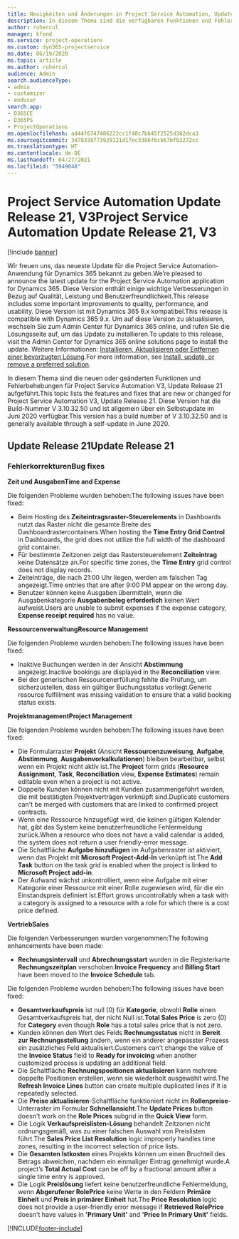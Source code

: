 ```yaml
---
title: Neuigkeiten und Änderungen in Project Service Automation, Update Release 21, V3
description: In diesem Thema sind die verfügbaren Funktionen und Fehlerbehebungen für Project Service Automation Update Release 21, V3 aufgeführt.
author: ruhercul
manager: kfend
ms.service: project-operations
ms.custom: dyn365-projectservice
ms.date: 06/19/2020
ms.topic: article
ms.author: ruhercul
audience: Admin
search.audienceType:
- admin
- customizer
- enduser
search.app:
- D365CE
- D365PS
- ProjectOperations
ms.openlocfilehash: ad44f6747486222cc1f48c7b645f2525d382dca3
ms.sourcegitcommit: 3d78338773929121d17ec3386f6cb67bfb2272cc
ms.translationtype: HT
ms.contentlocale: de-DE
ms.lasthandoff: 04/27/2021
ms.locfileid: "5949048"
---
```

# <a name="project-service-automation-update-release-21-v3"></a><span data-ttu-id="470ba-103">Project Service Automation Update Release 21, V3</span><span class="sxs-lookup"><span data-stu-id="470ba-103">Project Service Automation Update Release 21, V3</span></span>

[!include [banner](../includes/psa-now-project-operations.md)]

<span data-ttu-id="470ba-104">Wir freuen uns, das neueste Update für die Project Service Automation-Anwendung für Dynamics 365 bekannt zu geben.</span><span class="sxs-lookup"><span data-stu-id="470ba-104">We’re pleased to announce the latest update for the Project Service Automation application for Dynamics 365.</span></span> <span data-ttu-id="470ba-105">Diese Version enthält einige wichtige Verbesserungen in Bezug auf Qualität, Leistung und Benutzerfreundlichkeit.</span><span class="sxs-lookup"><span data-stu-id="470ba-105">This release includes some important improvements to quality, performance, and usability.</span></span> <span data-ttu-id="470ba-106">Diese Version ist mit Dynamics 365 9.x kompatibel.</span><span class="sxs-lookup"><span data-stu-id="470ba-106">This release is compatible with Dynamics 365 9.x.</span></span> <span data-ttu-id="470ba-107">Um auf diese Version zu aktualisieren, wechseln Sie zum Admin Center für Dynamics 365 online, und rufen Sie die Lösungsseite auf, um das Update zu installieren.</span><span class="sxs-lookup"><span data-stu-id="470ba-107">To update to this release, visit the Admin Center for Dynamics 365 online solutions page to install the update.</span></span> <span data-ttu-id="470ba-108">Weitere Informationen: [Installieren, Aktualisieren oder Entfernen einer bevorzugten Lösung](/power-platform/admin/install-remove-preferred-solution).</span><span class="sxs-lookup"><span data-stu-id="470ba-108">For more information, see [Install, update, or remove a preferred solution](/power-platform/admin/install-remove-preferred-solution).</span></span>

<span data-ttu-id="470ba-109">In diesem Thema sind die neuen oder geänderten Funktionen und Fehlerbehebungen für Project Service Automation V3, Update Release 21 aufgeführt.</span><span class="sxs-lookup"><span data-stu-id="470ba-109">This topic lists the features and fixes that are new or changed for Project Service Automation V3, Update Release 21.</span></span> <span data-ttu-id="470ba-110">Diese Version hat die Build-Nummer V 3.10.32.50 und ist allgemein über ein Selbstupdate im Juni 2020 verfügbar.</span><span class="sxs-lookup"><span data-stu-id="470ba-110">This version has a build number of V 3.10.32.50 and is generally available through a self-update in June 2020.</span></span>

## <a name="update-release-21"></a><span data-ttu-id="470ba-111">Update Release 21</span><span class="sxs-lookup"><span data-stu-id="470ba-111">Update Release 21</span></span>

### <a name="bug-fixes"></a><span data-ttu-id="470ba-112">Fehlerkorrekturen</span><span class="sxs-lookup"><span data-stu-id="470ba-112">Bug fixes</span></span>

<span data-ttu-id="470ba-113">**Zeit und Ausgaben**</span><span class="sxs-lookup"><span data-stu-id="470ba-113">**Time and Expense**</span></span>

<span data-ttu-id="470ba-114">Die folgenden Probleme wurden behoben:</span><span class="sxs-lookup"><span data-stu-id="470ba-114">The following issues have been fixed:</span></span>

- <span data-ttu-id="470ba-115">Beim Hosting des **Zeiteintragsraster-Steuerelements** in Dashboards nutzt das Raster nicht die gesamte Breite des Dashboardrastercontainers.</span><span class="sxs-lookup"><span data-stu-id="470ba-115">When hosting the **Time Entry Grid Control** in Dashboards, the grid does not utilize the full width of the dashboard grid container.</span></span>
- <span data-ttu-id="470ba-116">Für bestimmte Zeitzonen zeigt das Rastersteuerelement **Zeiteintrag** keine Datensätze an.</span><span class="sxs-lookup"><span data-stu-id="470ba-116">For specific time zones, the **Time Entry** grid control does not display records.</span></span>
- <span data-ttu-id="470ba-117">Zeiteinträge, die nach 21:00 Uhr liegen, werden am falschen Tag angezeigt.</span><span class="sxs-lookup"><span data-stu-id="470ba-117">Time entries that are after 9:00 PM appear on the wrong day.</span></span>
- <span data-ttu-id="470ba-118">Benutzer können keine Ausgaben übermitteln, wenn die Ausgabenkategorie **Ausgabenbeleg erforderlich** keinen Wert aufweist.</span><span class="sxs-lookup"><span data-stu-id="470ba-118">Users are unable to submit expenses if the expense category, **Expense receipt required** has no value.</span></span>

<span data-ttu-id="470ba-119">**Ressourcenverwaltung**</span><span class="sxs-lookup"><span data-stu-id="470ba-119">**Resource Management**</span></span>

<span data-ttu-id="470ba-120">Die folgenden Probleme wurden behoben:</span><span class="sxs-lookup"><span data-stu-id="470ba-120">The following issues have been fixed:</span></span>

- <span data-ttu-id="470ba-121">Inaktive Buchungen werden in der Ansicht **Abstimmung** angezeigt.</span><span class="sxs-lookup"><span data-stu-id="470ba-121">Inactive bookings are displayed in the **Reconciliation** view.</span></span>
- <span data-ttu-id="470ba-122">Bei der generischen Ressourcenerfüllung fehlte die Prüfung, um sicherzustellen, dass ein gültiger Buchungsstatus vorliegt.</span><span class="sxs-lookup"><span data-stu-id="470ba-122">Generic resource fulfillment was missing validation to ensure that a valid booking status exists.</span></span>

<span data-ttu-id="470ba-123">**Projektmanagement**</span><span class="sxs-lookup"><span data-stu-id="470ba-123">**Project Management**</span></span>

<span data-ttu-id="470ba-124">Die folgenden Probleme wurden behoben:</span><span class="sxs-lookup"><span data-stu-id="470ba-124">The following issues have been fixed:</span></span>

- <span data-ttu-id="470ba-125">Die Formularraster **Projekt** (Ansicht **Ressourcenzuweisung**, **Aufgabe**, **Abstimmung**, **Ausgabenvorkalkulationen**) bleiben bearbeitbar, selbst wenn ein Projekt nicht aktiv ist.</span><span class="sxs-lookup"><span data-stu-id="470ba-125">The **Project** form grids (**Resource Assignment**, **Task**, **Reconciliation** view, **Expense Estimates**) remain editable even when a project is not active.</span></span>
- <span data-ttu-id="470ba-126">Doppelte Kunden können nicht mit Kunden zusammengeführt werden, die mit bestätigten Projektverträgen verknüpft sind.</span><span class="sxs-lookup"><span data-stu-id="470ba-126">Duplicate customers can't be merged with customers that are linked to confirmed project contracts.</span></span>
- <span data-ttu-id="470ba-127">Wenn eine Ressource hinzugefügt wird, die keinen gültigen Kalender hat, gibt das System keine benutzerfreundliche Fehlermeldung zurück.</span><span class="sxs-lookup"><span data-stu-id="470ba-127">When a resource who does not have a valid calendar is added, the system does not return a user friendly-error message.</span></span>
- <span data-ttu-id="470ba-128">Die Schaltfläche **Aufgabe hinzufügen** im Aufgabenraster ist aktiviert, wenn das Projekt mit **Microsoft Project-Add-In** verknüpft ist.</span><span class="sxs-lookup"><span data-stu-id="470ba-128">The **Add Task** button on the task grid is enabled when the project is linked to **Microsoft Project add-in**.</span></span>
- <span data-ttu-id="470ba-129">Der Aufwand wächst unkontrolliert, wenn eine Aufgabe mit einer Kategorie einer Ressource mit einer Rolle zugewiesen wird, für die ein Einstandspreis definiert ist.</span><span class="sxs-lookup"><span data-stu-id="470ba-129">Effort grows uncontrollably when a task with a category is assigned to a resource with a role for which there is a cost price defined.</span></span>

<span data-ttu-id="470ba-130">**Vertrieb**</span><span class="sxs-lookup"><span data-stu-id="470ba-130">**Sales**</span></span>

<span data-ttu-id="470ba-131">Die folgenden Verbesserungen wurden vorgenommen:</span><span class="sxs-lookup"><span data-stu-id="470ba-131">The following enhancements have been made:</span></span>

- <span data-ttu-id="470ba-132">**Rechnungsintervall** und **Abrechnungsstart** wurden in die Registerkarte **Rechnungszeitplan** verschoben.</span><span class="sxs-lookup"><span data-stu-id="470ba-132">**Invoice Frequency** and **Billing Start** have been moved to the **Invoice Schedule** tab.</span></span>

<span data-ttu-id="470ba-133">Die folgenden Probleme wurden behoben:</span><span class="sxs-lookup"><span data-stu-id="470ba-133">The following issues have been fixed:</span></span>

- <span data-ttu-id="470ba-134">**Gesamtverkaufspreis** ist null (0) für **Kategorie**, obwohl **Rolle** einen Gesamtverkaufspreis hat, der nicht Null ist.</span><span class="sxs-lookup"><span data-stu-id="470ba-134">**Total Sales Price** is zero (0) for **Category** even though **Role** has a total sales price that is not zero.</span></span>
- <span data-ttu-id="470ba-135">Kunden können den Wert des Felds **Rechnungsstatus** nicht in **Bereit zur Rechnungsstellung** ändern, wenn ein anderer angepasster Prozess ein zusätzliches Feld aktualisiert.</span><span class="sxs-lookup"><span data-stu-id="470ba-135">Customers can't change the value of the **Invoice Status** field to **Ready for invoicing** when another customized process is updating an additional field.</span></span>
- <span data-ttu-id="470ba-136">Die Schaltfläche **Rechnungspositionen aktualisieren** kann mehrere doppelte Positionen erstellen, wenn sie wiederholt ausgewählt wird.</span><span class="sxs-lookup"><span data-stu-id="470ba-136">The **Refresh Invoice Lines** button can create multiple duplicated lines if it is repeatedly selected.</span></span>
- <span data-ttu-id="470ba-137">Die **Preise aktualisieren**-Schaltfläche funktioniert nicht im **Rollenpreise**-Unterraster im Formular **Schnellansicht**.</span><span class="sxs-lookup"><span data-stu-id="470ba-137">The **Update Prices** button doesn't work on the **Role Prices** subgrid in the **Quick View** form.</span></span>
- <span data-ttu-id="470ba-138">Die Logik **Verkaufspreislisten-Lösung** behandelt Zeitzonen nicht ordnungsgemäß, was zu einer falschen Auswahl von Preislisten führt.</span><span class="sxs-lookup"><span data-stu-id="470ba-138">The **Sales Price List Resolution** logic improperly handles time zones, resulting in the incorrect selection of price lists.</span></span>
- <span data-ttu-id="470ba-139">Die **Gesamten Istkosten** eines Projekts können um einen Bruchteil des Betrags abweichen, nachdem ein einmaliger Eintrag genehmigt wurde.</span><span class="sxs-lookup"><span data-stu-id="470ba-139">A project’s **Total Actual Cost** can be off by a fractional amount after a single time entry is approved.</span></span>
- <span data-ttu-id="470ba-140">Die Logik **Preislösung** liefert keine benutzerfreundliche Fehlermeldung, wenn **Abgerufener RolePrice** keine Werte in den Feldern **Primäre Einheit** und **Preis in primärer Einheit** hat.</span><span class="sxs-lookup"><span data-stu-id="470ba-140">The **Price Resolution** logic does not provide a user-friendly error message if **Retrieved RolePrice** doesn't have values in **'Primary Unit'** and **'Price In Primary Unit'** fields.</span></span>


[!INCLUDE[footer-include](../includes/footer-banner.md)]